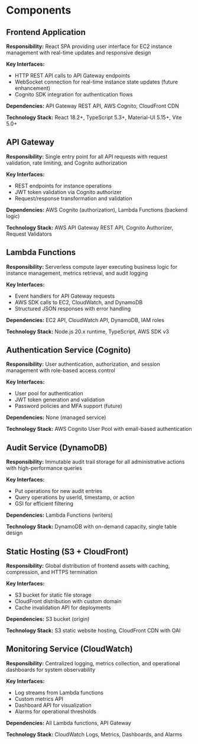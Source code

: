 # Components

## Frontend Application

**Responsibility:** React SPA providing user interface for EC2 instance management with real-time updates and responsive design

**Key Interfaces:**

- HTTP REST API calls to API Gateway endpoints
- WebSocket connection for real-time instance state updates (future enhancement)
- Cognito SDK integration for authentication flows

**Dependencies:** API Gateway REST API, AWS Cognito, CloudFront CDN

**Technology Stack:** React 18.2+, TypeScript 5.3+, Material-UI 5.15+, Vite 5.0+

## API Gateway

**Responsibility:** Single entry point for all API requests with request validation, rate limiting, and Cognito authorization

**Key Interfaces:**

- REST endpoints for instance operations
- JWT token validation via Cognito authorizer
- Request/response transformation and validation

**Dependencies:** AWS Cognito (authorization), Lambda Functions (backend logic)

**Technology Stack:** AWS API Gateway REST API, Cognito Authorizer, Request Validators

## Lambda Functions

**Responsibility:** Serverless compute layer executing business logic for instance management, metrics retrieval, and audit logging

**Key Interfaces:**

- Event handlers for API Gateway requests
- AWS SDK calls to EC2, CloudWatch, and DynamoDB
- Structured JSON responses with error handling

**Dependencies:** EC2 API, CloudWatch API, DynamoDB, IAM roles

**Technology Stack:** Node.js 20.x runtime, TypeScript, AWS SDK v3

## Authentication Service (Cognito)

**Responsibility:** User authentication, authorization, and session management with role-based access control

**Key Interfaces:**

- User pool for authentication
- JWT token generation and validation
- Password policies and MFA support (future)

**Dependencies:** None (managed service)

**Technology Stack:** AWS Cognito User Pool with email-based authentication

## Audit Service (DynamoDB)

**Responsibility:** Immutable audit trail storage for all administrative actions with high-performance queries

**Key Interfaces:**

- Put operations for new audit entries
- Query operations by userId, timestamp, or action
- GSI for efficient filtering

**Dependencies:** Lambda Functions (writers)

**Technology Stack:** DynamoDB with on-demand capacity, single table design

## Static Hosting (S3 + CloudFront)

**Responsibility:** Global distribution of frontend assets with caching, compression, and HTTPS termination

**Key Interfaces:**

- S3 bucket for static file storage
- CloudFront distribution with custom domain
- Cache invalidation API for deployments

**Dependencies:** S3 bucket (origin)

**Technology Stack:** S3 static website hosting, CloudFront CDN with OAI

## Monitoring Service (CloudWatch)

**Responsibility:** Centralized logging, metrics collection, and operational dashboards for system observability

**Key Interfaces:**

- Log streams from Lambda functions
- Custom metrics API
- Dashboard API for visualization
- Alarms for operational thresholds

**Dependencies:** All Lambda functions, API Gateway

**Technology Stack:** CloudWatch Logs, Metrics, Dashboards, and Alarms
